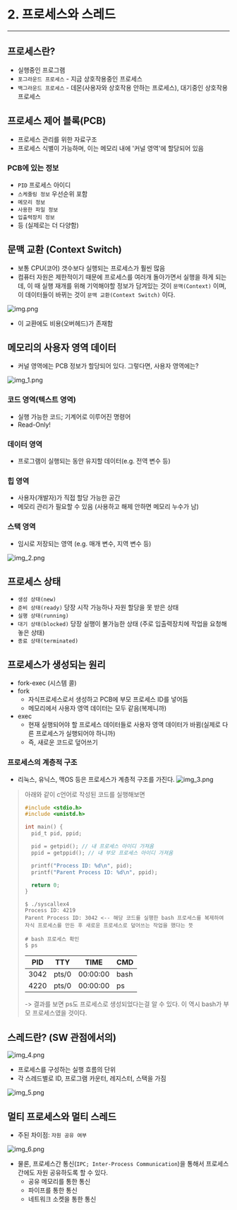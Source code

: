 # 2. 프로세스와 스레드

---

## 프로세스란?

- 실행중인 프로그램
- `포그라운드 프로세스` - 지금 상호작용중인 프로세스
- `백그라운드 프로세스` - 데몬(사용자와 상호작용 안하는 프로세스), 대기중인 상호작용 프로세스

## 프로세스 제어 블록(PCB)

- 프로세스 관리를 위한 자료구조
- 프로세스 식별이 가능하며, 이는 메모리 내에 '커널 영역'에 할당되어 있음

### PCB에 있는 정보

- `PID` 프로세스 아이디
- `스케줄링 정보` 우선순위 포함
- `메모리 정보`
- `사용한 파일 정보`
- `입출력장치 정보`
- 등 (실제로는 더 다양함)

## 문맥 교환 (Context Switch)

- 보통 CPU(코어) 갯수보다 실행되는 프로세스가 훨씬 많음
- 컴퓨터 자원은 제한적이기 때문에 프로세스를 여러개 돌아가면서 실행을 하게 되는데, 
이 때 실행 재개를 위해 기억해야할 정보가 담겨있는 것이 `문맥(Context)` 이며, 이 데이터들이 바뀌는 것이 `문맥 교환(Context Switch)` 이다.

![img.png](img.png)

- 이 교환에도 비용(오버헤드)가 존재함

## 메모리의 사용자 영역 데이터

- 커널 영역에는 PCB 정보가 할당되어 있다. 그렇다면, 사용자 영역에는?

![img_1.png](img_1.png)

### 코드 영역(텍스트 영역)
- 실행 가능한 코드; 기계어로 이루어진 명령어
- Read-Only!

### 데이터 영역
- 프로그램이 실행되는 동안 유지할 데이터(e.g. 전역 변수 등)

### 힙 영역
- 사용자(개발자)가 직접 할당 가능한 공간
- 메모리 관리가 필요할 수 있음 (사용하고 해제 안하면 메모리 누수가 남)

### 스택 영역
- 임시로 저장되는 영역 (e.g. 매개 변수, 지역 변수 등)

![img_2.png](img_2.png)

## 프로세스 상태

- `생성 상태(new)`
- `준비 상태(ready)` 당장 시작 가능하나 자원 할당을 못 받은 상태
- `실행 상태(running)`
- `대기 상태(blocked)` 당장 실행이 불가능한 상태 (주로 입출력장치에 작업을 요청해놓은 상태)
- `종료 상태(terminated)`

## 프로세스가 생성되는 원리

- fork-exec (시스템 콜)
- fork
  - 자식프로세스로서 생성하고 PCB에 부모 프로세스 ID를 넣어둠
  - 메모리에서 사용자 영역 데이터는 모두 같음(복제니까)
- exec
  - 현재 실행되어야 할 프로세스 데이터들로 사용자 영역 데이터가 바뀜(실제로 다른 프로세스가 실행되어야 하니까)
  - 즉, 새로운 코드로 덮어쓰기

### 프로세스의 계층적 구조

- 리눅스, 유닉스, 맥OS 등은 프로세스가 계층적 구조를 가진다.
  ![img_3.png](img_3.png)

> 아래와 같이 c언어로 작성된 코드를 실행해보면
> ``` syscallex4.c
> #include <stdio.h>
> #include <unistd.h>
> 
> int main() {
>   pid_t pid, ppid;
> 
>   pid = getpid(); // 내 프로세스 아이디 가져옴
>   ppid = getppid(); // 내 부모 프로세스 아이디 가져옴
> 
>   printf("Process ID: %d\n", pid);
>   printf("Parent Process ID: %d\n", ppid);
> 
>   return 0;
> }
> ```
>
> ```shell
> $ ./syscallex4
> Process ID: 4219
> Parent Process ID: 3042 <-- 해당 코드를 실행한 bash 프로세스를 복제하여 자식 프로세스를 만든 후 새로운 프로세스로 덮어쓰는 작업을 했다는 뜻
> ``` 
> ```shell
> # bash 프로세스 확인
> $ ps
> ```
> |PID|TTY|TIME|CMD|
> |---|---|---|---|
> |3042|pts/0|00:00:00|bash|
> |4220|pts/0|00:00:00|ps|
> -> 결과를 보면 ps도 프로세스로 생성되었다는걸 알 수 있다. 이 역시 bash가 부모 프로세스였을 것이다.

## 스레드란? (SW 관점에서의)

![img_4.png](img_4.png)

- 프로세스를 구성하는 실행 흐름의 단위
- 각 스레드별로 ID, 프로그램 카운터, 레지스터, 스택을 가짐

![img_5.png](img_5.png)

## 멀티 프로세스와 멀티 스레드

- 주된 차이점: `자원 공유 여부`

![img_6.png](img_6.png)

- 물론, 프로세스간 통신(`IPC; Inter-Process Communication`)을 통해서 프로세스 간에도 자원 공유하도록 할 수 있다.
  - 공유 메모리를 통한 통신
  - 파이프를 통한 통신
  - 네트워크 소켓을 통한 통신